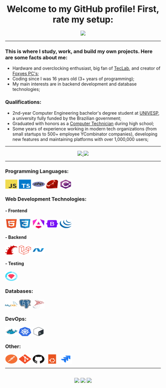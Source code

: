 <div>
    <div class="header" align="center">
      <h1>Welcome to my GitHub profile! First, rate my setup:</h1>
    </div>
    <div class="setup" align="center">
      <img src="https://i.ibb.co/nDn5Jvd/b2255551-3c92-43e5-83ef-cfe734265a83.jpg"></img>
    </div>
    <hr>
    <div class="about">
      <h3>This is where I study, work, and build my own projects. Here are some facts about me:</h3>
      <ul>
        <li>Hardware and overclocking enthusiast, big fan of <a href="https://www.youtube.com/watch?v=UzfmZQpHUIY">TecLab</a>, and creator of <a href="https://www.youtube.com/channel/UCfK_QRL1De8y1ngpGURStEQ">Foxyes PC's</a>;</li>
        <li>Coding since I was 16 years old (3+ years of programming);</li>
        <li>My main interests are in backend development and database technologies;</li>  
      </ul>
      <h3>Qualifications:</h3>
      <ul>
        <li>2nd-year Computer Engineering bachelor's degree student at <a href="https://www.linkedin.com/school/univespoficial/">UNIVESP</a>, a university fully funded by the Brazilian government;</li>
        <li>Graduated with honors as a <a href="https://drive.google.com/file/d/1VOKkknS3GeNbVZIM1ndhtqYor9cSkcuE/view?usp=sharing">Computer Technician</a> during high school;</li>
        <li>Some years of experience working in modern tech organizations (from small startups to 500+ employee YCombinator companies), developing new features and maintaining platforms with over 1,000,000 users;</li>
      </ul>
      <hr>
      <div class="github-readme-stats" align="center">
        <a href="https://github.com/JoaoLive100">
          <img height="160px" src="https://github-readme-stats.vercel.app/api?username=JoaoLive100&show_icons=true&theme=radical&include_all_commits=true&count_private=true"/>
          <img height="160px" src="https://github-readme-stats.vercel.app/api/top-langs/?username=JoaoLive100&layout=compact&langs_count=7&theme=radical"/>
        </a>
      </div>
      <hr>
      <h3>Programming Languages:</h3>
      <img align="center" alt="JavaScript" height="30" width="40" src="https://raw.githubusercontent.com/devicons/devicon/master/icons/javascript/javascript-original.svg">
      <img align="center" alt="TypeScript" height="30" width="40" src="https://raw.githubusercontent.com/devicons/devicon/master/icons/typescript/typescript-original.svg">
      <img align="center" alt="PHP" height="30" width="40" src="https://raw.githubusercontent.com/devicons/devicon/master/icons/php/php-original.svg">
      <img align="center" alt="Ruby" height="30" width="40" src="https://raw.githubusercontent.com/devicons/devicon/master/icons/ruby/ruby-original.svg">
      <img align="center" alt="C#" height="30" width="40" src="https://raw.githubusercontent.com/devicons/devicon/master/icons/csharp/csharp-original.svg">
      <h3>Web Development Technologies:</h3>
      <h4>- Frontend</h4>
      <img align="center" alt="HTML5" height="30" width="40" src="https://raw.githubusercontent.com/devicons/devicon/master/icons/html5/html5-original.svg">
      <img align="center" alt="CSS3" height="30" width="40" src="https://raw.githubusercontent.com/devicons/devicon/master/icons/css3/css3-original.svg">
      <img align="center" alt="Angular" height="30" width="40" src="https://raw.githubusercontent.com/devicons/devicon/master/icons/angular/angular-original.svg">
      <img align="center" alt="Bootstrap" height="30" width="40" src="https://raw.githubusercontent.com/devicons/devicon/master/icons/bootstrap/bootstrap-original.svg">
      <img align="center" alt="jQuery" height="30" width="40" src="https://raw.githubusercontent.com/devicons/devicon/master/icons/jquery/jquery-plain.svg">
      <h4>- Backend</h4>
      <img align="center" alt="Ruby on Rails" height="30" width="40" src="https://raw.githubusercontent.com/devicons/devicon/master/icons/rails/rails-plain.svg">
      <img align="center" alt="Laravel" height="30" width="40" src="https://raw.githubusercontent.com/devicons/devicon/master/icons/laravel/laravel-original.svg">
      <img align="center" alt=".NET" height="30" width="40" src="https://raw.githubusercontent.com/devicons/devicon/master/icons/dot-net/dot-net-original.svg">
      <h4>- Testing</h4>
      <img align="center" alt="RSpec" height="30" width="40" src="https://raw.githubusercontent.com/devicons/devicon/master/icons/rspec/rspec-original.svg">
      <h3>Databases:</h3>
      <img align="center" alt="MySQL" height="30" width="40" src="https://raw.githubusercontent.com/devicons/devicon/master/icons/mysql/mysql-original-wordmark.svg">
      <img align="center" alt="PostgreSQL" height="30" width="40" src="https://raw.githubusercontent.com/devicons/devicon/master/icons/postgresql/postgresql-original.svg">
      <img align="center" alt="Microsoft SQL Server" height="30" width="40" src="https://raw.githubusercontent.com/devicons/devicon/master/icons/microsoftsqlserver/microsoftsqlserver-original.svg">
      <h3>DevOps:</h3>
      <img align="center" alt="Docker" height="30" width="40" src="https://raw.githubusercontent.com/devicons/devicon/master/icons/docker/docker-original.svg">
      <img align="center" alt="Kubernetes" height="30" width="40" src="https://raw.githubusercontent.com/devicons/devicon/master/icons/kubernetes/kubernetes-original.svg">
      <img align="center" alt="Bash" height="30" width="40" src="https://raw.githubusercontent.com/devicons/devicon/master/icons/bash/bash-original.svg">
      <h3>Other:</h3>
      <img align="center" alt="Postman" height="30" width="40" src="https://raw.githubusercontent.com/devicons/devicon/master/icons/postman/postman-original.svg">
      <img align="center" alt="Git" height="30" width="40" src="https://raw.githubusercontent.com/devicons/devicon/master/icons/git/git-original.svg">
      <img align="center" alt="GitHub" height="30" width="40" src="https://raw.githubusercontent.com/devicons/devicon/master/icons/github/github-original.svg">
      <img align="center" alt="Ubuntu" height="30" width="40" src="https://raw.githubusercontent.com/devicons/devicon/master/icons/ubuntu/ubuntu-original.svg">
      <img align="center" alt="Jira" height="30" width="40" src="https://raw.githubusercontent.com/devicons/devicon/master/icons/jira/jira-original.svg">
    </div>
    <hr>
    <br>
    <div align="center">
      <a href="mailto:j-r-p@outlook.com"><img src="https://img.shields.io/badge/Outlook-0078D4?style=for-the-badge&logo=microsoft-outlook&logoColor=white" target="_blank"></a>
      <a href="https://www.linkedin.com/in/joao-rodrigues-parra/" target="_blank"><img src="https://img.shields.io/badge/-LinkedIn-%230077B5?style=for-the-badge&logo=linkedin&logoColor=white" target="_blank"></a>
      <a href="https://discord.com/users/348929501876715522" target="_blank"><img src="https://img.shields.io/badge/Discord-7289DA?style=for-the-badge&logo=discord&logoColor=white" target="_blank"></a>
    </div>
</div>
